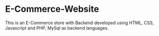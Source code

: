 # E-Commerce-Website
This is an E-Commerce store with Backend developed using HTML, CSS, Javascript and PHP, MySql as backend languages.
